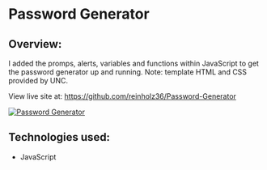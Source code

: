 # Password Generator

## Overview: 

I added the promps, alerts, variables and functions within JavaScript to get the password generator up and running. Note: template HTML and CSS provided by UNC. 

View live site at: https://github.com/reinholz36/Password-Generator

<a href="https://github.com/reinholz36/Password-Generator">
<img src="/assets/images/2021-12-02 16_01_19-Password Generator" alt="Password Generator">
</a>
 
## Technologies used: 
  * JavaScript
